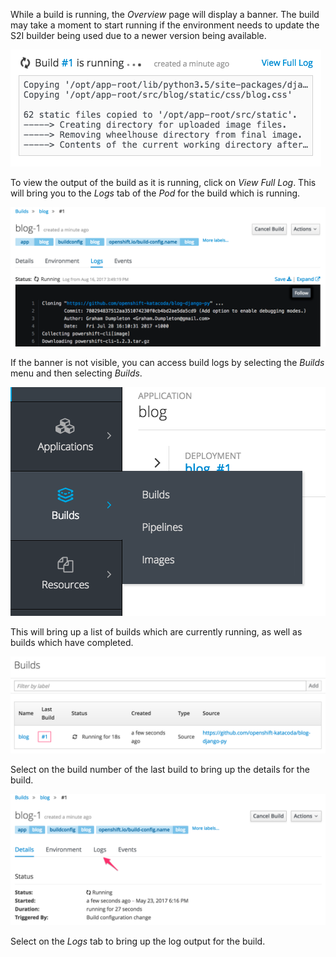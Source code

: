 While a build is running, the _Overview_ page will display a banner. The build may take a moment to start running if the environment needs to update the S2I builder being used due to a newer version being available.

![Build Progress Banner](../../assets/intro-openshift/deploying-python/03-build-progress-banner.png)

To view the output of the build as it is running, click on _View Full Log_. This will bring you to the _Logs_ tab of the _Pod_ for the build which is running.

![Running Build Log](../../assets/intro-openshift/deploying-python/03-running-build-log.png)

If the banner is not visible, you can access build logs by selecting the _Builds_ menu and then selecting _Builds_.

![Accessing Builds Menu](../../assets/intro-openshift/deploying-python/03-accessing-builds-menu.png)

This will bring up a list of builds which are currently running, as well as builds which have completed.

![List of Builds Run](../../assets/intro-openshift/deploying-python/03-list-of-builds-run.png)

Select on the build number of the last build to bring up the details for the build.

![Build Details](../../assets/intro-openshift/deploying-python/03-build-details.png)

Select on the _Logs_ tab to bring up the log output for the build.
